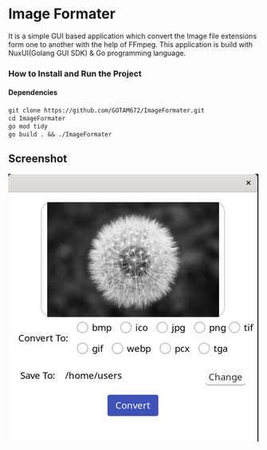 # Image Formater

It is a simple GUI based application which convert the Image file extensions form one to another with the help of FFmpeg.
This application is build with NuxUI(Golang GUI SDK) & Go programming language.



### How to Install and Run the Project

#### Dependencies


```
git clone https://github.com/GOTAM672/ImageFormater.git
cd ImageFormater
go mod tidy
go build . && ./ImageFormater
```

## Screenshot

![](./screenshot/Screenshot.png)

